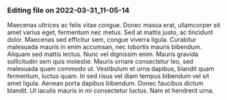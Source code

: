

### Editing file on 2022-03-31_11-05-14

Maecenas ultrices ac felis vitae congue. Donec massa erat, ullamcorper sit amet varius eget, fermentum nec metus. Sed at mattis justo, ac tincidunt dolor. Maecenas sed efficitur sem, congue viverra ligula. Curabitur malesuada mauris in enim accumsan, nec lobortis mauris bibendum. Aliquam sed mattis lectus. Nunc vel dignissim enim. Mauris gravida sollicitudin sem quis molestie. Mauris ornare consectetur leo, sed malesuada quam commodo ut. Vestibulum et urna dapibus, blandit quam fermentum, luctus quam. In sed risus vel diam tempus bibendum vel sit amet ligula. Aenean porta dapibus bibendum. Donec faucibus dictum blandit. Ut iaculis mauris in mi consectetur luctus. Nam et hendrerit urna.


